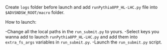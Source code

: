 Create ```logs``` folder before launch and add ```runPythia8PP_HL-LHC.py``` file into ```$ADVSNDSW_ROOT/macro``` folder.

How to launch:

-Change all the local paths in the ```run_submit.py``` to yours.
-Select keys you wanna add to launch ```runPythia8PP_HL-LHC.py``` and add them into ```extra_fs_args``` variables in ```run_submit.py```.
-Launch the ```run_submit.py``` script.